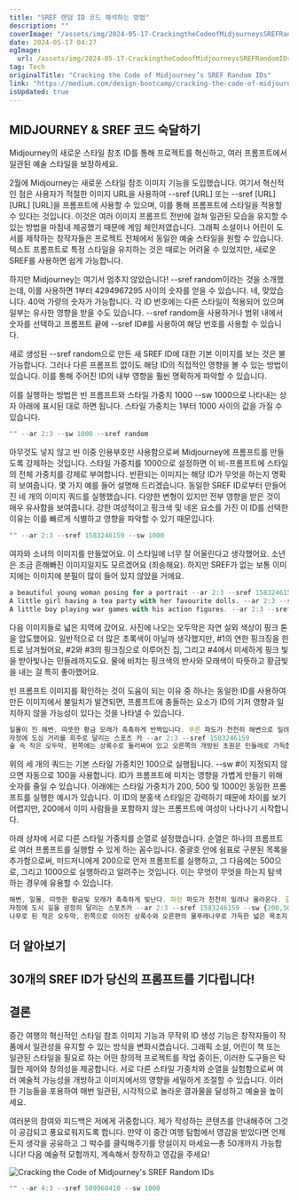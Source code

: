 ```yaml
---
title: "SREF 랜덤 ID 코드 해석하는 방법"
description: ""
coverImage: "/assets/img/2024-05-17-CrackingtheCodeofMidjourneysSREFRandomIDs_0.png"
date: 2024-05-17 04:27
ogImage:
  url: /assets/img/2024-05-17-CrackingtheCodeofMidjourneysSREFRandomIDs_0.png
tag: Tech
originalTitle: "Cracking the Code of Midjourney’s SREF Random IDs"
link: "https://medium.com/design-bootcamp/cracking-the-code-of-midjourneys-sref-random-ids-04d3634d17d5"
isUpdated: true
---
```


## MIDJOURNEY & SREF 코드 숙달하기

Midjourney의 새로운 스타일 참조 ID를 통해 프로젝트를 혁신하고, 여러 프롬프트에서 일관된 예술 스타일을 보장하세요.

2월에 Midjourney는 새로운 스타일 참조 이미지 기능을 도입했습니다. 여기서 혁신적인 점은 사용자가 적절한 이미지 URL을 사용하여 --sref [URL] 또는 --sref [URL] [URL] [URL]을 프롬프트에 사용할 수 있으며, 이를 통해 프롬프트에 스타일을 적용할 수 있다는 것입니다. 이것은 여러 이미지 프롬프트 전반에 걸쳐 일관된 모습을 유지할 수 있는 방법을 마침내 제공했기 때문에 게임 체인저였습니다. 그래픽 소설이나 어린이 도서를 제작하는 창작자들은 프로젝트 전체에서 동일한 예술 스타일을 원할 수 있습니다. 텍스트 프롬프트로 특정 스타일을 유지하는 것은 때로는 어려울 수 있었지만, 새로운 SREF를 사용하면 쉽게 가능합니다.

하지만 Midjourney는 여기서 멈추지 않았습니다! --sref random이라는 것을 소개했는데, 이를 사용하면 1부터 4294967295 사이의 숫자를 얻을 수 있습니다. 네, 맞았습니다. 40억 가량의 숫자가 가능합니다. 각 ID 번호에는 다른 스타일이 적용되어 있으며 일부는 유사한 영향을 받을 수도 있습니다. --sref random을 사용하거나 범위 내에서 숫자를 선택하고 프롬프트 끝에 --sref ID#를 사용하여 해당 번호를 사용할 수 있습니다.

<!-- seedividend - 사각형 -->

<ins class="adsbygoogle"
     style="display:block"
     data-ad-client="ca-pub-4877378276818686"
     data-ad-slot="1898504329"
     data-ad-format="auto"
     data-full-width-responsive="true"></ins>

<script>
     (adsbygoogle = window.adsbygoogle || []).push({});
</script>

새로 생성된 --sref random으로 만든 새 SREF ID에 대한 기본 이미지를 보는 것은 불가능합니다. 그러나 다른 프롬프트 없이도 해당 ID의 직접적인 영향을 볼 수 있는 방법이 있습니다. 이를 통해 주어진 ID의 내부 영향을 훨씬 명확하게 파악할 수 있습니다.

이를 실행하는 방법은 빈 프롬프트와 스타일 가중치 1000 --sw 1000으로 나타내는 상자 아래에 표시된 대로 하면 됩니다. 스타일 가중치는 1부터 1000 사이의 값을 가질 수 있습니다.

```js
"" --ar 2:3 --sw 1000 --sref random
```

아무것도 넣지 않고 빈 이중 인용부호만 사용함으로써 Midjourney에 프롬프트를 만들도록 강제하는 것입니다. 스타일 가중치를 1000으로 설정하면 이 비-프롬프트에 스타일의 전체 가중치를 강제로 부여합니다. 반환되는 이미지는 해당 ID가 무엇을 하는지 명확히 보여줍니다. 몇 가지 예를 들어 설명해 드리겠습니다. 동일한 SREF ID로부터 만들어진 네 개의 이미지 쿼드를 실행했습니다. 다양한 변형이 있지만 전부 영향을 받은 것이 매우 유사함을 보여줍니다. 강한 여성적이고 핑크색 및 네온 요소를 가진 이 ID를 선택한 이유는 이를 빠르게 식별하고 영향을 파악할 수 있기 때문입니다.

<!-- seedividend - 사각형 -->

<ins class="adsbygoogle"
     style="display:block"
     data-ad-client="ca-pub-4877378276818686"
     data-ad-slot="1898504329"
     data-ad-format="auto"
     data-full-width-responsive="true"></ins>

<script>
     (adsbygoogle = window.adsbygoogle || []).push({});
</script>

```js
"" --ar 2:3 --sref 1583246159 --sw 1000
```

여자와 소녀의 이미지를 만들었어요. 이 스타일에 너무 잘 어울린다고 생각했어요. 소년은 조금 흔해빠진 이미지일지도 모르겠어요 (죄송해요). 하지만 SREF가 없는 보통 이미지에는 이미지에 분필이 많이 들어 있지 않았을 거에요.

```js
a beautiful young woman posing for a portrait --ar 2:3 --sref 1583246159
A little girl having a tea party with her favourite dolls. --ar 2:3 --sref 1583246159
A little boy playing war games with his action figures. --ar 2:3 --sref 1583246159
```

다음 이미지들로 넓은 지역에 갔어요. 사진에 나오는 오두막은 자연 실외 색상이 핑크 톤을 압도했어요. 일반적으로 더 많은 초록색이 아닐까 생각했지만, #1의 연한 핑크징을 힌트로 남겨뒀어요, #2와 #3의 핑크징으로 이루어진 집, 그리고 #4에서 미세하게 핑크 빛을 받아빛나는 민들레까지도요. 물에 비치는 핑크색의 반사와 모래색이 따뜻하고 황금빛을 내는 걸 특히 좋아했어요.

<!-- seedividend - 사각형 -->

<ins class="adsbygoogle"
     style="display:block"
     data-ad-client="ca-pub-4877378276818686"
     data-ad-slot="1898504329"
     data-ad-format="auto"
     data-full-width-responsive="true"></ins>

<script>
     (adsbygoogle = window.adsbygoogle || []).push({});
</script>

빈 프롬프트 이미지를 확인하는 것이 도움이 되는 이유 중 하나는 동일한 ID를 사용하여 만든 이미지에서 불일치가 발견되면, 프롬프트에 충돌하는 요소가 ID의 기저 영향과 일치하지 않을 가능성이 있다는 것을 나타낼 수 있습니다.

```js
일몰이 진 해변, 따뜻한 황금 모래가 촉촉하게 반짝입니다. 푸른 파도가 천천히 해변으로 밀려옵니다. 갈매기들이 하늘을 가볍게 날아다닙니다. --ar 2:3 --sref 1583246159
자정에 도심 거리를 희주로 달리는 스포츠 카 --ar 2:3 --sref 1583246159
숲 속 작은 오두막, 왼쪽에는 상록수로 둘러싸여 있고 오른쪽의 개방된 초원은 민들레로 가득합니다. --ar 2:3 --sref 1583246159
```

위의 세 개의 쿼드는 기본 스타일 가중치인 100으로 실행됩니다. --sw #이 지정되지 않으면 자동으로 100을 사용합니다. ID가 프롬프트에 미치는 영향을 가볍게 만들기 위해 숫자를 줄일 수 있습니다. 아래에는 스타일 가중치가 200, 500 및 1000인 동일한 프롬프트를 실행한 예시가 있습니다. 이 ID의 분홍색 스타일은 강력하기 때문에 차이를 보기 어렵지만, 200에서 이미 사람들을 포함하지 않는 프롬프트에 여성이 나타나기 시작합니다.

아래 상자에 서로 다른 스타일 가중치를 순열로 설정했습니다. 순열은 하나의 프롬프트로 여러 프롬프트를 실행할 수 있게 하는 꼼수입니다. 중괄호 안에 쉼표로 구분된 목록을 추가함으로써, 미드저니에게 200으로 먼저 프롬프트를 실행하고, 그 다음에는 500으로, 그리고 1000으로 실행하라고 알려주는 것입니다. 이는 무엇이 무엇을 하는지 탐색하는 경우에 유용할 수 있습니다.

<!-- seedividend - 사각형 -->

<ins class="adsbygoogle"
     style="display:block"
     data-ad-client="ca-pub-4877378276818686"
     data-ad-slot="1898504329"
     data-ad-format="auto"
     data-full-width-responsive="true"></ins>

<script>
     (adsbygoogle = window.adsbygoogle || []).push({});
</script>

```js
해변, 일몰, 따뜻한 황금빛 모래가 촉촉하게 빛난다. 파란 파도가 천천히 밀려나 올라온다. 갈매기가 하늘을 가르며 날아다닌다. --ar 2:3 --sref 1583246159 --sw {200,500,1000}
자정에 도시 길을 광장히 달리는 스포츠카 --ar 2:3 --sref 1583246159 --sw {200,500,1000}
나무로 된 작은 오두막, 왼쪽으로 이어진 상록수와 오른편의 물푸레나무로 가득한 넓은 목초지. --ar 2:3 --sref 1583246159 --sw {200,500,1000}
```

## 더 알아보기

## 30개의 SREF ID가 당신의 프롬프트를 기다립니다!

## 결론

<!-- seedividend - 사각형 -->

<ins class="adsbygoogle"
     style="display:block"
     data-ad-client="ca-pub-4877378276818686"
     data-ad-slot="1898504329"
     data-ad-format="auto"
     data-full-width-responsive="true"></ins>

<script>
     (adsbygoogle = window.adsbygoogle || []).push({});
</script>

중간 여행의 혁신적인 스타일 참조 이미지 기능과 무작위 ID 생성 기능은 창작자들이 작품에서 일관성을 유지할 수 있는 방식을 변화시켰습니다. 그래픽 소설, 어린이 책 또는 일관된 스타일을 필요로 하는 어떤 창의적 프로젝트를 작업 중이든, 이러한 도구들은 탁월한 제어와 창의성을 제공합니다. 서로 다른 스타일 가중치와 순열을 실험함으로써 여러 예술적 가능성을 개방하고 이미지에서의 영향을 세밀하게 조절할 수 있습니다. 이러한 기능들을 포용하여 매번 일관된, 시각적으로 놀라운 결과물을 달성하고 예술을 높이세요.

여러분의 참여와 피드백은 저에게 귀중합니다. 제가 작성하는 콘텐츠를 안내해주어 그것이 공감되고 풍요로워지도록 합니다. 만약 이 중간 여행 탐험에서 영감을 받았다면 언제든지 생각을 공유하고 그 박수를 클릭해주기를 망설이지 마세요—총 50개까지 가능합니다! 다음 예술적 모험까지, 계속해서 창작하고 영감을 주세요!

![Cracking the Code of Midjourney's SREF Random IDs](/assets/img/2024-05-17-CrackingtheCodeofMidjourneysSREFRandomIDs_0.png)

```js
"" --ar 4:3 --sref 509968410 --sw 1000
```
